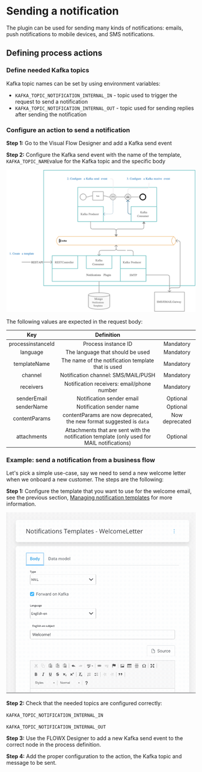 # Sending a notification

The plugin can be used for sending many kinds of notifications: emails, push notifications to mobile devices, and SMS notifications.

## **Defining process actions**

### Define needed Kafka topics <a href="#define-needed-kafka-topics" id="define-needed-kafka-topics"></a>

Kafka topic names can be set by using environment variables:

* `KAFKA_TOPIC_NOTIFICATION_INTERNAL_IN` - topic used to trigger the request to send a notification
* `KAFKA_TOPIC_NOTIFICATION_INTERNAL_OUT` - topic used for sending replies after sending the notification

### Configure an action to send a notification <a href="#persist-a-document-uploaded-to-a-business-process" id="persist-a-document-uploaded-to-a-business-process"></a>

**Step 1:** Go to the Visual Flow Designer and add a Kafka send event

**Step 2:** Configure the Kafka send event with the name of the template, `KAFKA_TOPIC_NAME`value for the Kafka topic and the specific body

![](../../../../img/notification_archi_send.png)

The following values are expected in the request body:

|        Key        |                                          Definition                                         |                |
| :---------------: | :-----------------------------------------------------------------------------------------: | :------------: |
| processinstanceId |                                     Process instance ID                                     |    Mandatory   |
|      language     |                               The language that should be used                              |    Mandatory   |
|    templateName   |                      The name of the notification template that is used                     |    Mandatory   |
|      channel      |                             Notification channel: SMS/MAIL/PUSH                             |    Mandatory   |
|     receivers     |                          Notification receivers: email/phone number                         |    Mandatory   |
|    senderEmail    |                                  Notification sender email                                  |    Optional    |
|     senderName    |                                   Notification sender name                                  |    Optional    |
|   contentParams   |             contentParams are now deprecated, the new format suggested is `data`            | Now deprecated |
|    attachments    | Attachments that are sent with the notification template (only used for MAIL notifications) |    Optional    |

### Example: send a notification from a business flow

Let's pick a simple use-case, say we need to send a new welcome letter when we onboard a new customer. The steps are the following:

**Step 1:** Configure the template that you want to use for the welcome email, see the previous section, [Managing notification templates](managing-notification-templates.md) for more information.

![](../../../../img/send_a_notif_from_business_flow.gif)

**Step 2:** Check that the needed topics are configured correctly:

`KAFKA_TOPIC_NOTIFICATION_INTERNAL_IN`

`KAFKA_TOPIC_NOTIFICATION_INTERNAL_OUT`

**Step 3:** Use the FLOWX Designer to add a new Kafka send event to the correct node in the process definition.

**Step 4:** Add the proper configuration to the action, the Kafka topic and message to be sent.
